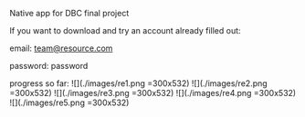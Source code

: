 Native app for DBC final project

If you want to download and try an account already filled out:

email: team@resource.com

password: password

progress so far:
![](./images/re1.png =300x532)
![](./images/re2.png =300x532)
![](./images/re3.png =300x532)
![](./images/re4.png =300x532)
![](./images/re5.png =300x532)
